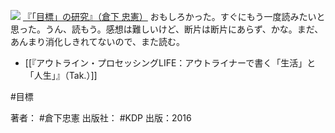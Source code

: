 [![](https://images-fe.ssl-images-amazon.com/images/I/410t4sR1ziL._SL160_.jpg)](http://www.amazon.co.jp/exec/obidos/ASIN/B01MXXFY28/choiyaki81-22/ref=nosim)
[『「目標」の研究』（倉下 忠憲）](http://www.amazon.co.jp/exec/obidos/ASIN/B01MXXFY28/choiyaki81-22/ref=nosim)
おもしろかった。すぐにもう一度読みたいと思った。うん、読もう。感想は難しいけど、断片は断片にあらず、かな。まだ、あんまり消化しきれてないので、また読む。

- [[『アウトライン・プロセッシングLIFE：アウトライナーで書く「生活」と「人生」』（Tak.）]]

#目標

著者： #倉下忠憲
出版社： #KDP
出版：2016

